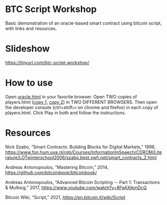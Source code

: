 # BTC Script Workshop
Basic demonstration of an oracle-based smart contract using bitcoin script, with links and resources.

# Slideshow
https://tinyurl.com/btc-script-workshop/

# How to use
Open [oracle.html](https://supertestnet.github.io/btc-script-workshop/oracle.html) in your favorite browser. Open TWO copies of players.html ([copy 1](https://supertestnet.github.io/btc-script-workshop/players.html), [copy 2](https://supertestnet.github.io/btc-script-workshop/players.html)) in TWO DIFFERENT BROWSERS. Then open the developer console (ctrl+shift+i on chrome and firefox) in each copy of players.html. Click Play in both and follow the instructions.

# Resources
Nick Szabo, “Smart Contracts: Building Blocks for Digital Markets,” 1996, https://www.fon.hum.uva.nl/rob/Courses/InformationInSpeech/CDROM/Literature/LOTwinterschool2006/szabo.best.vwh.net/smart_contracts_2.html

Andreas Antonopoulos, “Mastering Bitcoin,” 2014, https://github.com/bitcoinbook/bitcoinbook/

Andreas Antonopoulos, “Advanced Bitcoin Scripting -- Part 1: Transactions & Multisig,” 2017, https://www.youtube.com/watch?v=8FeAXjkmDcQ

Bitcoin Wiki, “Script,” 2021, https://en.bitcoin.it/wiki/Script
